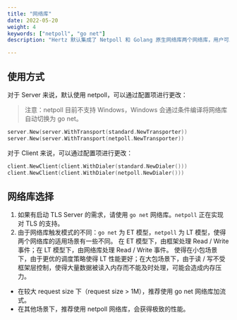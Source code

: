 ```yaml
---
title: "网络库"
date: 2022-05-20
weight: 4
keywords: ["netpoll", "go net"]
description: "Hertz 默认集成了 Netpoll 和 Golang 原生网络库两个网络库，用户可以根据自己的场景选择合适的网络库以达到最佳性能。"

---
```


## 使用方式

对于 Server 来说，默认使用 netpoll，可以通过配置项进行更改：

>注意：netpoll 目前不支持 Windows，Windows 会通过条件编译将网络库自动切换为 go net。

```go
server.New(server.WithTransport(standard.NewTransporter))
server.New(server.WithTransport(netpoll.NewTransporter))
```

对于 Client 来说，可以通过配置项进行更改：

```go
client.NewClient(client.WithDialer(standard.NewDialer()))
client.NewClient(client.WithDialer(netpoll.NewDialer()))
```

## 网络库选择

1. 如果有启动 TLS Server 的需求，请使用 `go net` 网络库。`netpoll` 正在实现对 TLS 的支持。
2. 由于网络库触发模式的不同：`go net` 为 ET 模型，`netpoll` 为 LT 模型，使得两个网络库的适用场景有一些不同。
在 ET 模型下，由框架处理 Read / Write 事件；在 LT 模型下，由网络库处理 Read / Write 事件。
使得在小包场景下，由于更优的调度策略使得 LT 性能更好；在大包场景下，由于读 / 写不受框架层控制，使得大量数据被读入内存而不能及时处理，可能会造成内存压力。

- 在较大 request size 下（request size > 1M），推荐使用 go net 网络库加流式。
- 在其他场景下，推荐使用 netpoll 网络库，会获得极致的性能。
